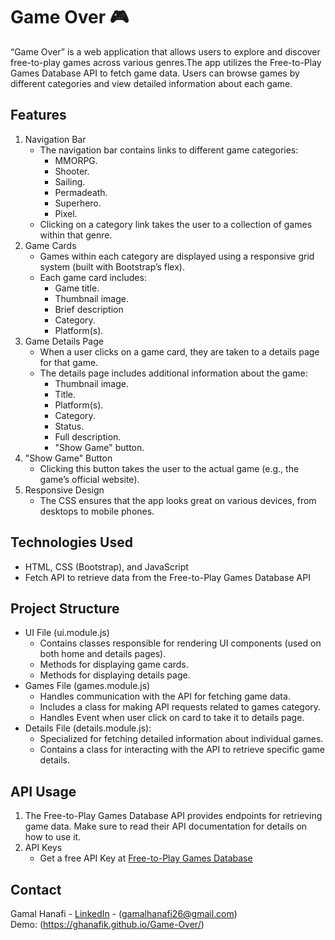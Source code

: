 # Game Over 🎮
“Game Over” is a web application that allows users to explore and discover free-to-play games across various genres.The app utilizes the Free-to-Play Games Database API to fetch game data.
Users can browse games by different categories and view detailed information about each game.

## Features
1. Navigation Bar
   - The navigation bar contains links to different game categories:
        - MMORPG.
        - Shooter.
        - Sailing.
        - Permadeath.
        - Superhero.
        - Pixel.
   - Clicking on a category link takes the user to a collection of games within that genre.
2. Game Cards
   - Games within each category are displayed using a responsive grid system (built with Bootstrap’s flex).
   - Each game card includes:
        - Game title.
        - Thumbnail image.
        - Brief description
        - Category.
        - Platform(s).
3. Game Details Page
   - When a user clicks on a game card, they are taken to a details page for that game.
   - The details page includes additional information about the game:
        - Thumbnail image.
        - Title.
        - Platform(s).
        - Category.
        - Status.
        - Full description.
        - "Show Game" button.
4. "Show Game" Button
   - Clicking this button takes the user to the actual game (e.g., the game’s official website).
5. Responsive Design
   - The CSS ensures that the app looks great on various devices, from desktops to mobile phones.

## Technologies Used
- HTML, CSS (Bootstrap), and JavaScript
- Fetch API to retrieve data from the Free-to-Play Games Database API


## Project Structure
   - UI File (ui.module.js)
        - Contains classes responsible for rendering UI components (used on both home and details pages).
        - Methods for displaying game cards.
        - Methods for displaying details page.
   - Games File (games.module.js)
        - Handles communication with the API for fetching game data.
        - Includes a class for making API requests related to games category.
        - Handles Event when user click on card to take it to details page.
   - Details File (details.module.js):
        - Specialized for fetching detailed information about individual games.
        - Contains a class for interacting with the API to retrieve specific game details.
    
## API Usage
1. The Free-to-Play Games Database API provides endpoints for retrieving game data. Make sure to read their API documentation for details on how to use it.
2. API Keys
   - Get a free API Key at [Free-to-Play Games Database](https://rapidapi.com/digiwalls/api/free-to-play-games-database)

## Contact
Gamal Hanafi - [LinkedIn](https://www.linkedin.com/in/gamal-khalil-56993a268/) - (gamalhanafi26@gmail.com) <br />
Demo: (https://ghanafik.github.io/Game-Over/)
    
     
